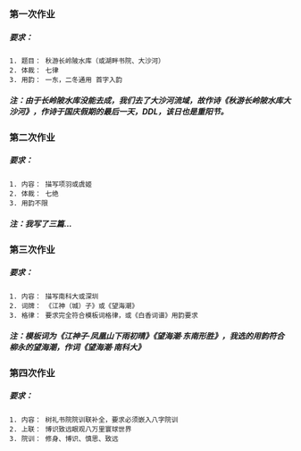 ### 第一次作业

##### 	要求：

	1. 题目： 秋游长岭陂水库（或湖畔书院、大沙河）
 	2. 体裁： 七律 
 	3. 用韵： 一东，二冬通用 首字入韵

##### 	注：由于长岭陂水库没能去成，我们去了大沙河流域，故作诗《秋游长岭陂水库大沙河》，作诗于国庆假期的最后一天，DDL，该日也是重阳节。

### 第二次作业

##### 	要求：

	1. 内容： 描写项羽或虞姬
 	2. 体裁： 七绝
 	3. 用韵不限

##### 	注：我写了三篇...

### 第三次作业

##### 	要求：

	1. 内容： 描写南科大或深圳
 	2. 词牌： 《江神（城）子》或《望海潮》
 	3. 格律： 要求完全符合模板词格律，或《白香词谱》用韵要求

##### 	注：模板词为《江神子·凤凰山下雨初晴》《望海潮·东南形胜》，我选的用韵符合*柳永*的望海潮，作词《望海潮·南科大》

### 第四次作业

##### 	要求：

	1. 内容： 树礼书院院训联补全，要求必须嵌入八字院训
 	2. 上联： 博识致远眼观八万里寰球世界
 	3. 院训： 修身、博识、慎思、致远
